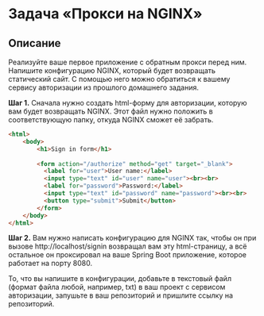 # Задача «Прокси на NGINX»

## Описание

Реализуйте ваше первое приложение с обратным прокси перед ним. Напишите конфигурацию NGINX, который будет возвращать статический сайт. С помощью него можно обратиться к вашему сервису авторизации из прошлого домашнего задания.

**Шаг 1.** Сначала нужно создать html-форму для авторизации, которую вам будет возвращать NGINX. Этот файл нужно положить в соответствующую папку, откуда NGINX сможет её забрать.

```html
<html>
    <body>
        <h1>Sign in form</h1>
    
        <form action="/authorize" method="get" target="_blank">
          <label for="user">User name:</label>
          <input type="text" id="user" name="user"><br><br>
          <label for="password">Password:</label>
          <input type="text" id="password" name="password"><br><br>
          <button type="submit">Submit</button>
        </form>
    </body>
</html>
```

**Шаг 2.** Вам нужно написать конфигурацию для NGINX так, чтобы он при вызове http://localhost/signin возвращал вам эту html-страницу, а всё остальное он проксировал на ваше Spring Boot приложение, которое работает на порту 8080.

 То, что вы напишите в конфигурации, добавьте в текстовый файл (формат файла любой, например, txt) в ваш проект с сервисом авторизации, запушьте в ваш репозиторий и пришлите ссылку на репозиторий.

